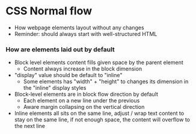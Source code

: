 # CSS Normal flow

- How webpage elements layout without any changes
- Reminder: should always start with well-structured HTML

### How are elements laid out by default

- Block level elements content fills given space by the parent element
  - Content always increase in the block dimension
- "display" value should be default to "inline"
  - Some elements has "width" + "height" to changes its dimension in the "inline" display styles
- Block-level elements are in block flow direction by default
  - Each element on a new line under the previous
  - Aware margin collapsing on the vertical direction
- Inline elements all sits on the same line, adjust / wrap text content to stay on the same line, if not enough space, the content will overflow to the next line